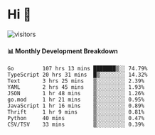 # Hi 👋
 
![visitors](https://visitor-badge.glitch.me/badge?page_id=sorcererxw.sorcererx)

#### 📊 Monthly Development Breakdown

<!--START_SECTION:waka-->
```text
Go         107 hrs 13 mins ███████▒░░ 74.79%
TypeScript 20 hrs 31 mins  █▒░░░░░░░░ 14.32%
Text       3 hrs 25 mins   ▒░░░░░░░░░ 2.39%
YAML       2 hrs 45 mins   ▒░░░░░░░░░ 1.93%
JSON       1 hr 48 mins    ▒░░░░░░░░░ 1.26%
go.mod     1 hr 21 mins    ▒░░░░░░░░░ 0.95%
JavaScript 1 hr 16 mins    ▒░░░░░░░░░ 0.89%
Thrift     1 hr 9 mins     ▒░░░░░░░░░ 0.81%
Python     40 mins         ▒░░░░░░░░░ 0.47%
CSV/TSV    33 mins         ▒░░░░░░░░░ 0.39%
```
<!--END_SECTION:waka-->
